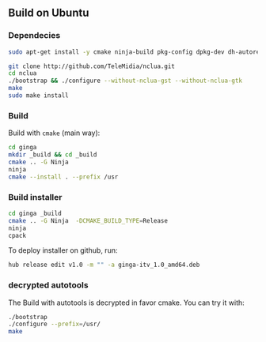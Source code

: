 ## Build on Ubuntu

### Dependecies

```bash
sudo apt-get install -y cmake ninja-build pkg-config dpkg-dev dh-autoreconf libltdl-dev liblua5.3-dev libglib2.0-dev libpango1.0-dev librsvg2-dev libsoup2.4-dev libgstreamer1.0-dev libgstreamer-plugins-base1.0-dev libfontconfig1-dev libgtk-3-dev gstreamer1.0-plugins-good gstreamer1.0-plugins-bad gstreamer1.0-plugins-ugly gstreamer1.0-libav libgssdp-1.2-dev libjsoncpp-dev -qq
```

```bash
git clone http://github.com/TeleMidia/nclua.git
cd nclua 
./bootstrap && ./configure --without-nclua-gst --without-nclua-gtk
make
sudo make install
```

### Build

Build with `cmake` (main way):

```bash
cd ginga
mkdir _build && cd _build
cmake .. -G Ninja 
ninja
cmake --install . --prefix /usr
```

### Build installer

```bash
cd ginga _build
cmake .. -G Ninja  -DCMAKE_BUILD_TYPE=Release
ninja 
cpack
```

To deploy installer on github, run:

```bash
hub release edit v1.0 -m "" -a ginga-itv_1.0_amd64.deb
```

### decrypted autotools

The Build with autotools is decrypted in favor cmake. You can try it with:

```bash
./bootstrap
./configure --prefix=/usr/
make
```
